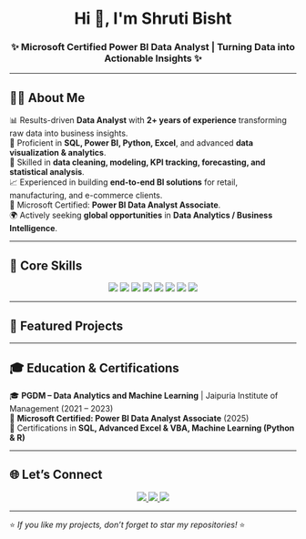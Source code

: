 <!-- Header -->
<h1 align="center">Hi 👋, I'm Shruti Bisht</h1>
<h3 align="center">✨ Microsoft Certified Power BI Data Analyst | Turning Data into Actionable Insights ✨</h3>

---

## 👩‍💻 About Me  
📊 Results-driven **Data Analyst** with **2+ years of experience** transforming raw data into business insights.  
🔎 Proficient in **SQL, Power BI, Python, Excel**, and advanced **data visualization & analytics**.  
🎯 Skilled in **data cleaning, modeling, KPI tracking, forecasting, and statistical analysis**.  
📈 Experienced in building **end-to-end BI solutions** for retail, manufacturing, and e-commerce clients.  
🏅 Microsoft Certified: **Power BI Data Analyst Associate**.  
🌍 Actively seeking **global opportunities** in **Data Analytics / Business Intelligence**.  

---

## 🚀 Core Skills  
<p align="center">
  <!-- Data Analysis & Visualization -->
  <img src="https://img.shields.io/badge/Power%20BI-F2C811?style=for-the-badge&logo=powerbi&logoColor=black"/>
  <img src="https://img.shields.io/badge/Tableau-E97627?style=for-the-badge&logo=tableau&logoColor=white"/>
  <img src="https://img.shields.io/badge/Excel-217346?style=for-the-badge&logo=microsoftexcel&logoColor=white"/>
  
  <!-- Programming & DB -->
  <img src="https://img.shields.io/badge/SQL-336791?style=for-the-badge&logo=postgresql&logoColor=white"/>
  <img src="https://img.shields.io/badge/Python-3776AB?style=for-the-badge&logo=python&logoColor=white"/>
  <img src="https://img.shields.io/badge/DAX-ffcc00?style=for-the-badge&logo=powerbi&logoColor=black"/>
  
  <!-- Databases & ETL -->
  <img src="https://img.shields.io/badge/Azure%20Data%20Factory-0089D6?style=for-the-badge&logo=microsoftazure&logoColor=white"/>
  <img src="https://img.shields.io/badge/Databricks-FF3621?style=for-the-badge&logo=databricks&logoColor=white"/>
</p>

---

## 📂 Featured Projects  

 

---

## 🎓 Education & Certifications  

🎓 **PGDM – Data Analytics and Machine Learning** | Jaipuria Institute of Management (2021 – 2023)  
📜 **Microsoft Certified: Power BI Data Analyst Associate** (2025)  
📜 Certifications in **SQL, Advanced Excel & VBA, Machine Learning (Python & R)**  

---

## 🌐 Let’s Connect  
<p align="center">
  <a href="https://linkedin.com/in/YOUR-LINKEDIN" target="_blank">
    <img src="https://img.shields.io/badge/LinkedIn-0A66C2?style=for-the-badge&logo=linkedin&logoColor=white"/>
  </a>
  <a href="mailto:shrutibisht856@gmail.com">
    <img src="https://img.shields.io/badge/Email-D14836?style=for-the-badge&logo=gmail&logoColor=white"/>
  </a>
  <a href="https://github.com/ShrutiBisht">
    <img src="https://img.shields.io/badge/GitHub-181717?style=for-the-badge&logo=github&logoColor=white"/>
  </a>
</p>

---

⭐️ *If you like my projects, don’t forget to star my repositories!* ⭐️  
